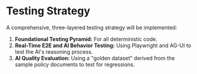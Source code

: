 # Testing Strategy

A comprehensive, three-layered testing strategy will be implemented:

1.  **Foundational Testing Pyramid:** For all deterministic code.
2.  **Real-Time E2E and AI Behavior Testing:** Using Playwright and AG-UI to test the AI's reasoning process.
3.  **AI Quality Evaluation:** Using a "golden dataset" derived from the sample policy documents to test for regressions.
